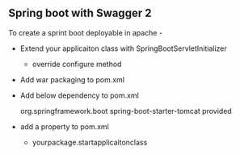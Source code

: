 <H2>Spring boot with Swagger 2</H2>

<p>To create a sprint boot deployable in apache -</P>

* Extend your applicaiton class with SpringBootServletInitializer
    * override configure method

* Add war packaging to pom.xml

* Add below dependency to pom.xml
        <p>
			<dependency>
				<groupId>org.springframework.boot</groupId>
				<artifactId>spring-boot-starter-tomcat</artifactId>
				<scope>provided</scope>
			</dependency>
		</p>

* add a property to pom.xml
    *   <p>
			<properties>
				<start-class>yourpackage.startapplicaitonclass</start-class>
			</properties>
		</P>
